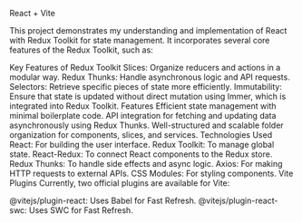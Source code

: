 React + Vite

This project demonstrates my understanding and implementation of React with Redux Toolkit for state management. It incorporates several core features of the Redux Toolkit, such as:

Key Features of Redux Toolkit
Slices: Organize reducers and actions in a modular way.
Redux Thunks: Handle asynchronous logic and API requests.
Selectors: Retrieve specific pieces of state more efficiently.
Immutability: Ensure that state is updated without direct mutation using Immer, which is integrated into Redux Toolkit.
Features
Efficient state management with minimal boilerplate code.
API integration for fetching and updating data asynchronously using Redux Thunks.
Well-structured and scalable folder organization for components, slices, and services.
Technologies Used
React: For building the user interface.
Redux Toolkit: To manage global state.
React-Redux: To connect React components to the Redux store.
Redux Thunks: To handle side effects and async logic.
Axios: For making HTTP requests to external APIs.
CSS Modules: For styling components.
Vite Plugins
Currently, two official plugins are available for Vite:

@vitejs/plugin-react: Uses Babel for Fast Refresh.
@vitejs/plugin-react-swc: Uses SWC for Fast Refresh.
